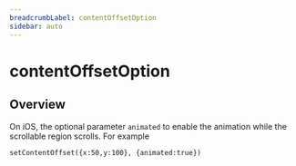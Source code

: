 ```yaml
---
breadcrumbLabel: contentOffsetOption
sidebar: auto
---
```


# contentOffsetOption

<ProxySummary/>

## Overview

On iOS, the optional parameter `animated` to enable the animation while the scrollable region
scrolls. For example

    setContentOffset({x:50,y:100}, {animated:true})

<ApiDocs/>
